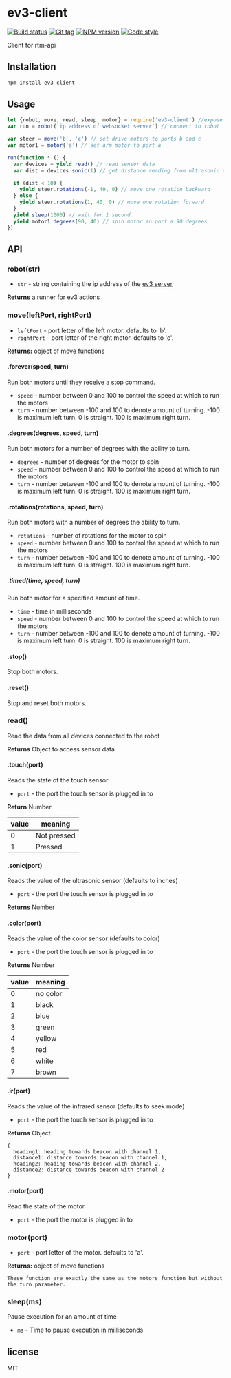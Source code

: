 # ev3-client

[![Build status][travis-image]][travis-url]
[![Git tag][git-image]][git-url]
[![NPM version][npm-image]][npm-url]
[![Code style][standard-image]][standard-url]

Client for rtm-api

## Installation
```js
npm install ev3-client
```

## Usage
```js
let {robot, move, read, sleep, motor} = require('ev3-client') //expose ev3-client methods
var run = robot('ip address of websocket server') // connect to robot

var steer = move('b', 'c') // set drive motors to ports b and c
var motor1 = motor('a') // set arm motor to port a

run(function * () {
  var devices = yield read() // read sensor data
  var dist = devices.sonic(1) // get distance reading from ultrasonic sensor in port 1

  if (dist < 10) {
    yield steer.rotations(-1, 40, 0) // move one rotation backward
  } else {
    yield steer.rotations(1, 40, 0) // move one rotation forward
  }
  yield sleep(1000) // wait for 1 second
  yield motor1.degrees(90, 40) // spin motor in port a 90 degrees
})
```

## API
### robot(str)

- `str` - string containing the ip address of the [ev3 server](http://github.com/ev3-js/ev3-server)

**Returns** a runner for ev3 actions

### move(leftPort, rightPort)

- `leftPort` - port letter of the left motor. defaults to 'b'.
- `rightPort` - port letter of the right motor. defaults to 'c'.

**Returns:** object of move functions

#### .forever(speed, turn)
Run both motors until they receive a stop command.

- `speed` - number between 0 and 100 to control the speed at which to run the motors
- `turn` - number between -100 and 100 to denote amount of turning. -100 is maximum left turn. 0 is straight. 100 is maximum right turn.

#### .degrees(degrees, speed, turn)
Run both motors for a number of degrees with the ability to turn.

- `degrees` - number of degrees for the motor to spin
- `speed` - number between 0 and 100 to control the speed at which to run the motors
- `turn` - number between -100 and 100 to denote amount of turning. -100 is maximum left turn. 0 is straight. 100 is maximum right turn.

#### .rotations(rotations, speed, turn)
Run both motors with a number of degrees the ability to turn.

- `rotations` - number of rotations for the motor to spin
- `speed` - number between 0 and 100 to control the speed at which to run the motors
- `turn` - number between -100 and 100 to denote amount of turning. -100 is maximum left turn. 0 is straight. 100 is maximum right turn.

##### .timed(time, speed, turn)
Run both motor for a specified amount of time.

  - `time` - time in milliseconds
  - `speed` - number between 0 and 100 to control the speed at which to run the motors
  - `turn` - number between -100 and 100 to denote amount of turning. -100 is maximum left turn. 0 is straight. 100 is maximum right turn.

#### .stop()
Stop both motors.

#### .reset()
Stop and reset both motors.

### read()
Read the data from all devices connected to the robot

**Returns** Object to access sensor data

#### .touch(port)
Reads the state of the touch sensor

- `port` - the port the touch sensor is plugged in to

**Return** Number

value | meaning
---|---
0 | Not pressed
1 | Pressed

#### .sonic(port)
Reads the value of the ultrasonic sensor (defaults to inches)

- `port` - the port the touch sensor is plugged in to

**Returns** Number

#### .color(port)
Reads the value of the color sensor (defaults to color)

- `port` - the port the touch sensor is plugged in to

**Returns** Number

value | meaning
---|---
0 | no color
1 | black
2 | blue
3 | green
4 | yellow
5 | red
6 | white
7 | brown

#### .ir(port)
Reads the value of the infrared sensor (defaults to seek mode)

- `port` - the port the touch sensor is plugged in to

**Returns** Object
```
{
  heading1: heading towards beacon with channel 1,
  distance1: distance towards beacon with channel 1,
  heading2: heading towards beacon with channel 2,
  distance2: distance towards beacon with channel 2
}
```
#### .motor(port)
Read the state of the motor

- `port` - the port the motor is plugged in to

### motor(port)

- `port` - port letter of the motor. defaults to 'a'.

**Returns:** object of move functions

```
These function are exactly the same as the motors function but without the turn parameter.
```

### sleep(ms)
Pause execution for an amount of time

- `ms` - Time to pause execution in milliseconds

## license
MIT

[travis-image]: https://img.shields.io/travis/ev3-js/ev3-client.svg?style=flat
[travis-url]: https://travis-ci.org/ev3-js/ev3-client
[git-image]: https://img.shields.io/github/tag/ev3-js/ev3-client.svg?style=flat
[git-url]: https://github.com/ev3-js/ev3-client
[standard-image]: https://img.shields.io/badge/code%20style-standard-brightgreen.svg?style=flat
[standard-url]: https://github.com/feross/standard
[npm-image]: https://img.shields.io/npm/v/ev3-client.svg?style=flat
[npm-url]: https://npmjs.org/package/ev3-client
